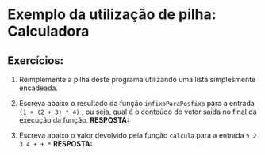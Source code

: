# Exemplo da utilização de pilha: Calculadora 

## Exercícios:

1. Reimplemente a pilha deste programa utilizando uma lista simplesmente encadeada.

2. Escreva abaixo o resultado da função `infixoParaPosfixo` para a entrada `(1 + (2 + 3) * 4)` , ou seja, qual é o conteúdo do vetor saida no final da execução da função. 
**RESPOSTA:**

3. Escreva abaixo o valor devolvido pela função `calcula` para a entrada `5 2 3 4 + + *`
**RESPOSTA:**



